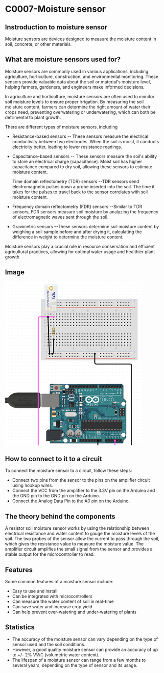 # C0007-Moisture sensor

## Instroduction to moisture sensor

 Moisture sensors are devices designed to measure the moisture content in soil, concrete, or other materials. 
 
  ## What are moisture sensors used for?
Moisture sensors are commonly used in various applications, including agriculture, horticulture, construction, and environmental monitoring. These sensors provide valuable data about the soil or material's moisture level, helping farmers, gardeners, and engineers make informed decisions.

In agriculture and horticulture, moisture sensors are often used to monitor soil moisture levels to ensure proper irrigation. By measuring the soil moisture content, farmers can determine the right amount of water their crops need, preventing overwatering or underwatering, which can both be detrimental to plant growth.

There are different types of moisture sensors, including

- Resistance-based sensors
-- These sensors measure the electrical conductivity between two electrodes. When the soil is moist, it conducts electricity better, leading to lower resistance readings.

 - Capacitance-based sensors
 -- These sensors measure the soil's ability to store an electrical charge (capacitance). Moist soil has higher capacitance compared to dry soil, allowing these sensors to estimate moisture content.

    Time domain reflectometry (TDR) sensors
    --TDR sensors send electromagnetic pulses down a probe inserted into the soil. The time it takes for the pulses to travel back to the sensor correlates with soil moisture content.

- Frequency domain reflectometry (FDR) sensors
--Similar to TDR sensors, FDR sensors measure soil moisture by analyzing the frequency of electromagnetic waves sent through the soil.

- Gravimetric sensors
--These sensors determine soil moisture content by weighing a soil sample before and after drying it, calculating the difference in weight to determine the 
  moisture content.

Moisture sensors play a crucial role in resource conservation and efficient agricultural practices, allowing for optimal water usage and healthier plant growth.

## Image

![IMG](IMG/IMG.png)

## How to connect to it to a circuit

To connect the moisture sensor to a circuit, follow these steps:

- Connect two pins from the sensor to the pins on the amplifier circuit using hookup wires.
- Connect the VCC from the amplifier to the 3.3V pin on the Arduino and the GND pin to the GND pin on the Arduino.
- Connect the Analog Data Pin to the A0 pin on the Arduino.

## The theory behind the components

A resistor soil moisture sensor works by using the relationship between electrical resistance and water content to gauge the moisture levels of the soil. The two probes of the sensor allow the current to pass through the soil, which gives the resistance value to measure the moisture value. The amplifier circuit amplifies the small signal from the sensor and provides a stable output for the microcontroller to read.

## Features

Some common features of a moisture sensor include:

- Easy to use and install
- Can be integrated with microcontrollers
- Can measure the water content of soil in real-time
- Can save water and increase crop yield
- Can help prevent over-watering and under-watering of plants

## Statistics

- The accuracy of the moisture sensor can vary depending on the type of sensor used and the soil conditions. 
- However, a good quality moisture sensor can provide an accuracy of up to +/- 2% VWC (volumetric water content). 
- The lifespan of a moisture sensor can range from a few months to several years, depending on the type of sensor and its usage.
